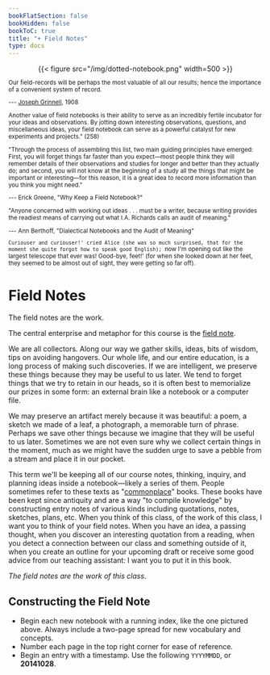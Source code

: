 ```yaml
---
bookFlatSection: false
bookHidden: false
bookToC: true
title: "+ Field Notes"
type: docs
---
```




<div style="text-align:center">{{< figure src="/img/dotted-notebook.png" width=500 >}}</div> 

<small>

Our field-records will be perhaps the most valuable of all our results; hence the importance of a convenient system of record.

--- [Joseph Grinnell](https://en.wikipedia.org/wiki/Joseph_Grinnell#Grinnell_Method_of_note_taking), 1908


Another value of field notebooks is their ability to serve as an incredibly fertile incubator for your ideas and observations. By jotting down interesting observations, questions, and miscellaneous ideas, your field notebook can serve as a powerful catalyst for new experiments and projects."  (258)


"Through the process of assembling this list, two main guiding principles have emerged: First, you will forget things far faster than you expect—most people think they will
remember details of their observations and studies for longer and better than they actually do; and second, you will not know at the beginning of a study all the things that might be important or interesting—for this reason, it is a great idea to record more information than you think you might need."

--- Erick Greene, "Why Keep a Field Notebook?"

"Anyone concerned with working out ideas . . . must be a writer, because writing provides the readiest means of carrying out what I.A. Richards calls an audit of meaning."

--- Ann Berthoff, "Dialectical Notebooks and the Audit of Meaning"

`Curiouser and curiouser!' cried Alice (she was so much surprised, that for the moment she quite forgot how to speak good English); `now I'm opening out like the largest telescope that ever was! Good-bye, feet!' (for when she looked down at her feet, they seemed to be almost out of sight, they were getting so far off).

</small>

# Field Notes

The field notes are the work. 

The central enterprise and metaphor for this course is the [field note](https://en.wikipedia.org/wiki/Fieldnotes).

We are all collectors. Along our way we gather skills, ideas, bits of wisdom, tips on avoiding hangovers. Our whole life, and our entire education, is a long process of making such discoveries. If we are intelligent, we preserve these things because they may be useful to us later. We tend to forget things that we try to retain in our heads, so it is often best to memorialize our prizes in some form: an external brain like a notebook or a computer file. 

We may preserve an artifact merely because it was beautiful: a poem, a sketch we made of a leaf, a photograph, a memorable turn of phrase. Perhaps we save other things because we imagine that they will be useful to us later. Sometimes we are not even sure why we collect certain things in the moment, much as we might have the sudden urge to save a pebble from a stream and place it in our pocket.

This term we'll be keeping all of our course notes, thinking, inquiry, and planning ideas inside a notebook—likely a series of them. People sometimes refer to these texts as "[commonplace](https://en.wikipedia.org/wiki/Commonplace_book)" books. These books have been kept since antiquity and are a way "to compile knowledge" by constructing entry notes of various kinds including quotations, notes, sketches, plans, etc. When you think of this class, of the work of this class, I want you to think of your field notes. When you have an idea, a passing thought, when you discover an interesting quotation from a reading, when you detect a connection between our class and something outside of it, when you create an outline for your upcoming draft or receive some good advice from our teaching assistant: I want you to put it in this book. 

*The field notes are the work of this class*. 


## Constructing the Field Note

- Begin each new notebook with a running index, like the one pictured above. Always include a two-page spread for new vocabulary and concepts.
- Number each page in the top right corner for ease of reference.
- Begin an entry with a timestamp. Use the following `YYYYMMDD`, or **20141028**.

